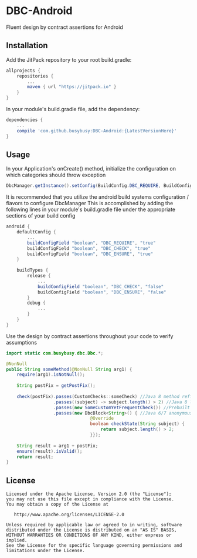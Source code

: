 # DBC-Android
Fluent design by contract assertions for Android

## Installation
Add the JitPack repository to your root build.gradle:
```groovy
allprojects {
    repositories {
        ...
        maven { url "https://jitpack.io" }
    }
}
```

In your module's build.gradle file, add the dependency:
```groovy
dependencies {
    ...
    compile 'com.github.busybusy:DBC-Android:{LatestVersionHere}'
}
```

## Usage
In your Application's onCreate() method, initialize the configuration on which categories should throw exception

```java
DbcManager.getInstance().setConfig(BuildConfig.DBC_REQUIRE, BuildConfig.DBC_CHECK, BuildConfig.DBC_ENSURE);
```

It is recommended that you utilize the android build systems configuration / flavors to configure DbcManager
This is accomplished by adding the following lines in your module's build.gradle file under the appropriate sections of your build config
 
```groovy
android {
    defaultConfig {
        ...
        buildConfigField "boolean", "DBC_REQUIRE", "true"        
        buildConfigField "boolean", "DBC_CHECK", "true"        
        buildConfigField "boolean", "DBC_ENSURE", "true"
    }
    
    buildTypes {
        release {
            ...
            buildConfigField "boolean", "DBC_CHECK", "false"        
            buildConfigField "boolean", "DBC_ENSURE", "false"
        }
        debug {
            ...
        }
    }
}
```

Use the design by contract assertions throughout your code to verify assumptions

```java
import static com.busybusy.dbc.Dbc.*;

@NonNull
public String someMethod(@NonNull String arg1) {
    require(arg1).isNotNull();
    
    String postFix = getPostFix();
    
    check(postFix).passes(CustomChecks::someCheck) //Java 8 method refference 
                  .passes((subject) -> subject.length() > 2) //Java 8 lambda syntax
                  .passes(new SomeCustomYetFrequentCheck()) //Prebuilt check with concrete type 
                  .passes(new DbcBlock<String>() { //Java 6/7 anonymous class   
                                @Override
                                boolean checkState(String subject) {
                                    return subject.length() > 2;
                                }}); 
    
    String result = arg1 + postFix;
    ensure(result).isValid();
    return result;
}
```

## License

    Licensed under the Apache License, Version 2.0 (the "License");
    you may not use this file except in compliance with the License.
    You may obtain a copy of the License at

       http://www.apache.org/licenses/LICENSE-2.0

    Unless required by applicable law or agreed to in writing, software
    distributed under the License is distributed on an "AS IS" BASIS,
    WITHOUT WARRANTIES OR CONDITIONS OF ANY KIND, either express or implied.
    See the License for the specific language governing permissions and
    limitations under the License.